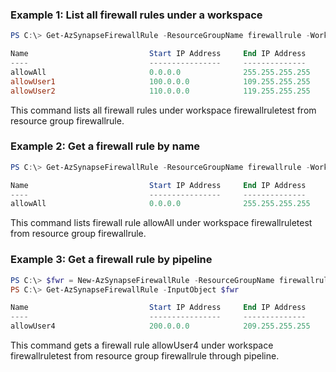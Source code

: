 ### Example 1: List all firewall rules under a workspace
```powershell
PS C:\> Get-AzSynapseFirewallRule -ResourceGroupName firewallrule -WorkspaceName firewallruletest

Name                           Start IP Address     End IP Address
----                           ----------------     --------------
allowAll                       0.0.0.0              255.255.255.255
allowUser1                     100.0.0.0            109.255.255.255
allowUser2                     110.0.0.0            119.255.255.255
```

This command lists all firewall rules under workspace firewallruletest from resource group firewallrule.

### Example 2: Get a firewall rule by name
```powershell
PS C:\> Get-AzSynapseFirewallRule -ResourceGroupName firewallrule -WorkspaceName firewallruletest -RuleName allowAll

Name                           Start IP Address     End IP Address
----                           ----------------     --------------
allowAll                       0.0.0.0              255.255.255.255
```

This command lists firewall rule allowAll under workspace firewallruletest from resource group firewallrule.

### Example 3: Get a firewall rule by pipeline

```powershell
PS C:\> $fwr = New-AzSynapseFirewallRule -ResourceGroupName firewallrule -WorkspaceName firewallruletest -RuleName allowUser4 -StartIPAddress 200.0.0.0 -EndIPAddress 209.255.255.255
PS C:\> Get-AzSynapseFirewallRule -InputObject $fwr

Name                           Start IP Address     End IP Address
----                           ----------------     --------------
allowUser4                     200.0.0.0            209.255.255.255
```

This command gets a firewall rule allowUser4 under workspace firewallruletest from resource group firewallrule through pipeline.
